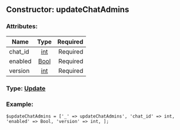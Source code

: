 ## Constructor: updateChatAdmins  

### Attributes:

| Name     |    Type       | Required |
|----------|:-------------:|---------:|
|chat\_id|[int](../types/int.md) | Required|
|enabled|[Bool](../types/Bool.md) | Required|
|version|[int](../types/int.md) | Required|


### Type: [Update](../types/Update.md)

### Example:


```
$updateChatAdmins = ['_' => updateChatAdmins', 'chat_id' => int, 'enabled' => Bool, 'version' => int, ];
```